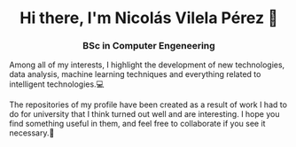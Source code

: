 <h1 align="center">Hi there, I'm Nicolás Vilela Pérez 👋</h1>
<h3 align="center">BSc in Computer Engeneering</h3>


Among all of my interests, I highlight the development of new technologies, data analysis, machine learning techniques and everything related to intelligent technologies.💻

The repositories of my profile have been created as a result of work I had to do for university that I think turned out well and are interesting. I hope you find something useful in them, and feel free to collaborate if you see it necessary.🌱
